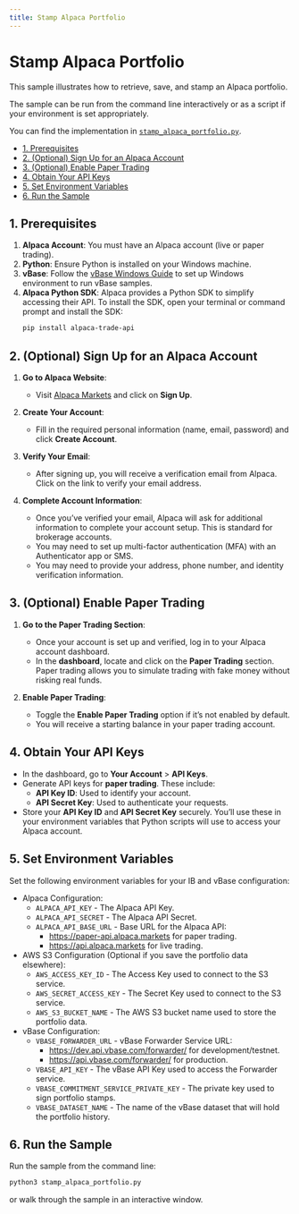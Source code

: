 ```yaml
---
title: Stamp Alpaca Portfolio
---
```


<!-- omit in toc -->
# Stamp Alpaca Portfolio

This sample illustrates how to retrieve, save, and stamp an Alpaca portfolio.

The sample can be run from the command line interactively or as a script if your environment is set appropriately.

You can find the implementation in [`stamp_alpaca_portfolio.py`](https://github.com/validityBase/vbase-py-samples/blob/main/samples/stamp_alpaca_portfolio.py).

- [1. Prerequisites](#1-prerequisites)
- [2. (Optional) Sign Up for an Alpaca Account](#2-optional-sign-up-for-an-alpaca-account)
- [3. (Optional) Enable Paper Trading](#3-optional-enable-paper-trading)
- [4. Obtain Your API Keys](#4-obtain-your-api-keys)
- [5. Set Environment Variables](#5-set-environment-variables)
- [6. Run the Sample](#6-run-the-sample)

## 1. Prerequisites

1. **Alpaca Account**: You must have an Alpaca account (live or paper trading).
2. **Python**: Ensure Python is installed on your Windows machine.
3. **vBase**: Follow the [vBase Windows Guide](windows_guide.md) to set up Windows environment to run vBase samples.
4. **Alpaca Python SDK**: Alpaca provides a Python SDK to simplify accessing their API.
    To install the SDK, open your terminal or command prompt and install the SDK:
    ```bash
    pip install alpaca-trade-api
    ```

## 2. (Optional) Sign Up for an Alpaca Account

1. **Go to Alpaca Website**: 
   - Visit [Alpaca Markets](https://alpaca.markets/) and click on **Sign Up**.

2. **Create Your Account**:
   - Fill in the required personal information (name, email, password) and click **Create Account**.
   
3. **Verify Your Email**:
   - After signing up, you will receive a verification email from Alpaca. Click on the link to verify your email address.

4. **Complete Account Information**:
   - Once you’ve verified your email, Alpaca will ask for additional information to complete your account setup. This is standard for brokerage accounts.
   - You may need to set up multi-factor authentication (MFA) with an Authenticator app or SMS.
   - You may need to provide your address, phone number, and identity verification information.

## 3. (Optional) Enable Paper Trading

1. **Go to the Paper Trading Section**:
   - Once your account is set up and verified, log in to your Alpaca account dashboard.
   - In the **dashboard**, locate and click on the **Paper Trading** section. Paper trading allows you to simulate trading with fake money without risking real funds.

2. **Enable Paper Trading**:
   - Toggle the **Enable Paper Trading** option if it’s not enabled by default.
   - You will receive a starting balance in your paper trading account.

## 4. Obtain Your API Keys

   - In the dashboard, go to **Your Account** > **API Keys**.
   - Generate API keys for **paper trading**. These include:
     - **API Key ID**: Used to identify your account.
     - **API Secret Key**: Used to authenticate your requests.
   - Store your **API Key ID** and **API Secret Key** securely. You’ll use these in your environment variables that Python scripts will use to access your Alpaca account.

## 5. Set Environment Variables

Set the following environment variables for your IB and vBase configuration:
   - Alpaca Configuration:
     - `ALPACA_API_KEY` - The Alpaca API Key.
     - `ALPACA_API_SECRET` - The Alpaca API Secret.
     - `ALPACA_API_BASE_URL` - Base URL for the Alpaca API:
       - https://paper-api.alpaca.markets for paper trading.
       - https://api.alpaca.markets for live trading.
   - AWS S3 Configuration (Optional if you save the portfolio data elsewhere):
     - `AWS_ACCESS_KEY_ID` - The Access Key used to connect to the S3 service.
     - `AWS_SECRET_ACCESS_KEY` - The Secret Key used to connect to the S3 service.
     - `AWS_S3_BUCKET_NAME` - The AWS S3 bucket name used to store the portfolio data.
   - vBase Configuration:
     - `VBASE_FORWARDER_URL` - vBase Forwarder Service URL:
       - https://dev.api.vbase.com/forwarder/ for development/testnet.
       - https://api.vbase.com/forwarder/ for production.
     - `VBASE_API_KEY` - The vBase API Key used to access the Forwarder service.
     - `VBASE_COMMITMENT_SERVICE_PRIVATE_KEY` - The private key used to sign portfolio stamps.
     - `VBASE_DATASET_NAME` - The name of the vBase dataset that will hold the portfolio history.

## 6. Run the Sample

Run the sample from the command line:
   ```bash
   python3 stamp_alpaca_portfolio.py
   ```
or walk through the sample in an interactive window.
